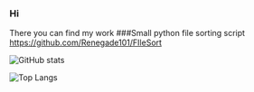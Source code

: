 ### Hi
There you can find my work
###Small python file sorting script
https://github.com/Renegade101/FIleSort


![GitHub stats](https://github-readme-stats.vercel.app/api?username=Renegade101&show_icons=true&theme=radical)

![Top Langs](https://github-readme-stats.vercel.app/api/top-langs/?username=Renegade101&hide_progress=true)
